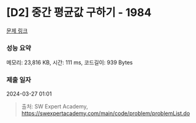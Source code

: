 # [D2] 중간 평균값 구하기 - 1984 

[문제 링크](https://swexpertacademy.com/main/code/problem/problemDetail.do?contestProbId=AV5Pw_-KAdcDFAUq) 

### 성능 요약

메모리: 23,816 KB, 시간: 111 ms, 코드길이: 939 Bytes

### 제출 일자

2024-03-27 01:01



> 출처: SW Expert Academy, https://swexpertacademy.com/main/code/problem/problemList.do